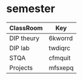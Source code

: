 # semester


|  ClassRoom                    |     Key          |
|-------------------------------|------------------|
|  DIP theury                   |      6kworrd     |
|  DIP lab                        |      twdiqrc       | 
|  STQA                          |       cfmquit      | 
|  Projects                      |       mfsxepq     | 
